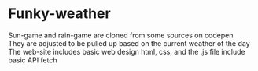 # Funky-weather
Sun-game and rain-game are cloned from some sources on codepen <br>
They are adjusted to be pulled up based on the current weather of the day <br>
The web-site includes basic web design html, css, and the .js file include basic API fetch <br>
